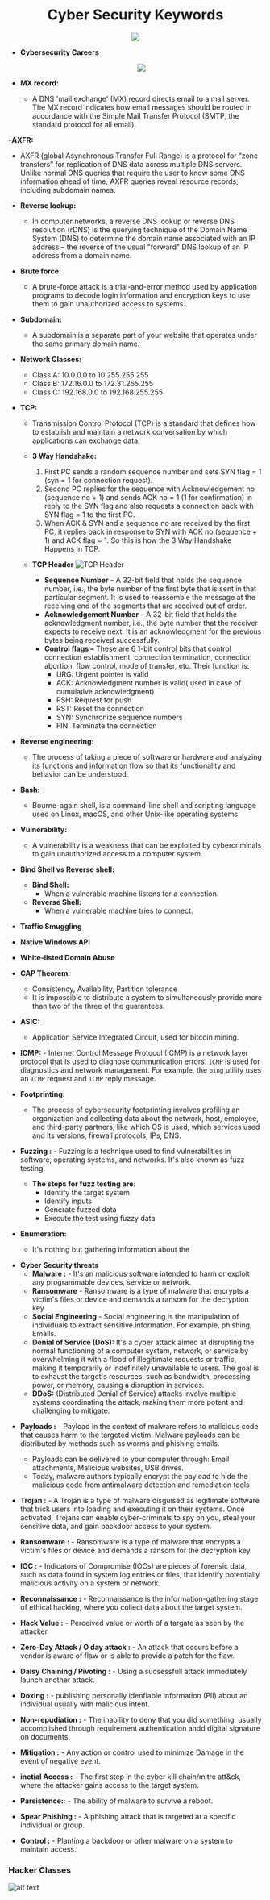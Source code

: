 <h1 align = "center">Cyber Security Keywords</h1>
<p align="center"><img align="center" src = "https://kasi.asia/wp-content/uploads/2022/06/CyberSecurity-iStock-1296650655_1900x600_acf_cropped.jpg"></p>



- **Cybersecurity Careers**
    <p align="center"><img align="center" src = "cybersecurity careers.png"></p>


- **MX record:**
    - A DNS 'mail exchange' (MX) record directs email to a mail server. The MX record indicates how email messages should be routed in accordance with the Simple Mail Transfer Protocol (SMTP, the standard protocol for all email).



-**AXFR:**
  - AXFR (global Asynchronous Transfer Full Range) is a protocol for “zone transfers” for replication of DNS data across multiple DNS servers. Unlike normal DNS queries that require the user to know some DNS information ahead of time, AXFR queries reveal resource records, including subdomain names.


- **Reverse lookup:**
    - In computer networks, a reverse DNS lookup or reverse DNS resolution (rDNS) is the querying technique of the Domain Name System (DNS) to determine the domain name associated with an IP address – the reverse of the usual "forward" DNS lookup of an IP address from a domain name.



- **Brute force:**
    - A brute-force attack is a trial-and-error method used by application programs to decode login information and encryption keys to use them to gain unauthorized access to systems.



- **Subdomain:**
    - A subdomain is a separate part of your website that operates under the same primary domain name.



- **Network Classes:**
    - Class A: 10.0.0.0 to 10.255.255.255
    - Class B: 172.16.0.0 to 172.31.255.255
    - Class C: 192.168.0.0 to 192.168.255.255



- **TCP:**
    - Transmission Control Protocol (TCP) is a standard that defines how to establish and maintain a network conversation by which applications can exchange data.
    - **3 Way Handshake:**
        1. First PC sends a random sequence number and sets SYN flag = 1 (syn = 1 for connection request).
        2. Second PC replies for the sequence with Acknowledgement no (sequence no + 1) and sends ACK no = 1 (1 for confirmation) in reply to the SYN flag and also requests a connection back with SYN flag = 1 to the first PC.
        3. When ACK & SYN and a sequence no are received by the first PC, it replies back in response to SYN with ACK no (sequence + 1) and ACK flag = 1.
        So this is how the 3 Way Handshake Happens In TCP.

    - **TCP Header**
        ![TCP Header](https://media.geeksforgeeks.org/wp-content/uploads/TCPSegmentHeader-1.png)
        - **Sequence Number** – A 32-bit field that holds the sequence number, i.e., the byte number of the first byte that is sent in that particular segment. It is used to reassemble the message at the receiving end of the segments that are received out of order.
        - **Acknowledgement Number** – A 32-bit field that holds the acknowledgment number, i.e., the byte number that the receiver expects to receive next. It is an acknowledgment for the previous bytes being received successfully.
        - **Control flags –** These are 6 1-bit control bits that control connection establishment, connection termination, connection abortion, flow control, mode of transfer, etc. Their function is:
            - URG: Urgent pointer is valid
            - ACK: Acknowledgment number is valid( used in case of cumulative acknowledgment)
            - PSH: Request for push
            - RST: Reset the connection
            - SYN: Synchronize sequence numbers
            - FIN: Terminate the connection



- **Reverse engineering:**
    - The process of taking a piece of software or hardware and analyzing its functions and information flow so that its functionality and behavior can be understood.



- **Bash:**
    - Bourne-again shell, is a command-line shell and scripting language used on Linux, macOS, and other Unix-like operating systems



- **Vulnerability:**
    - A vulnerability is a weakness that can be exploited by cybercriminals to gain unauthorized access to a computer system.



- **Bind Shell vs Reverse shell:**
    - **Bind Shell:**
        - When a vulnerable machine listens for a connection.
    - **Reverse Shell:**
        - When a vulnerable machine tries to connect.



- **Traffic Smuggling**
- **Native Windows API**
- **White-listed Domain Abuse**



- **CAP Theorem:**
    - Consistency, Availability, Partition tolerance
    - It is impossible to distribute a system to simultaneously provide more than two of the three of the guarantees.



- **ASIC:**
    - Application Service Integrated Circuit, used for bitcoin mining.

- **ICMP:**    - Internet Control Message Protocol (ICMP) is a network layer protocol that is used to diagnose communication errors. `ICMP` is used for diagnostics and network management. For example, the `ping` utility uses an `ICMP` request and `ICMP` reply message.


- **Footprinting:**
    - The process of cybersecurity footprinting involves profiling an organization and collecting data about the network, host, employee, and third-party partners, like which OS is used, which services used and its versions, firewall protocols, IPs, DNS.

- **Fuzzing :** - Fuzzing is a technique used to find vulnerabilities in software, operating systems, and networks. It's also known as fuzz testing.
    - **The steps for fuzz testing are**: 
        - Identify the target system
        - Identify inputs
        - Generate fuzzed data
        - Execute the test using fuzzy data

- **Enumeration:**
    - It's nothing but gathering information about the


* **Cyber Security threats**
    - **Malware :** - It's an malicious software intended to harm or exploit any programmable devices, service or network.
    - **Ransomware** - Ransomware is a type of malware that encrypts a victim's files or device and demands a ransom for the decryption key
    - **Social Engineering** - Social engineering is the manipulation of individuals to extract sensitive information. For example, phishing, Emails.
    - **Denial of Service (DoS):** It's a cyber attack aimed at disrupting the normal functioning of a computer system, network, or service by overwhelming it with a flood of illegitimate requests or traffic, making it temporarily or indefinitely unavailable to users. The goal is to exhaust the target's resources, such as bandwidth, processing power, or memory, causing a disruption in services.
    - **DDoS:** (Distributed Denial of Service) attacks involve multiple systems coordinating the attack, making them more potent and challenging to mitigate.



- **Payloads :** - Payload in the context of malware refers to malicious code that causes harm to the targeted victim. Malware payloads can be distributed by methods such as worms and phishing emails. 
  - Payloads can be delivered to your computer through: Email attachments, Malicious websites, USB drives. 
  - Today, malware authors typically encrypt the payload to hide the malicious code from antimalware detection and remediation tools


- **Trojan :** - A Trojan is a type of malware disguised as legitimate software that trick users into loading and executing it on their systems. Once activated, Trojans can enable cyber-criminals to spy on you, steal your sensitive data, and gain backdoor access to your system.



- **Ransomware :** - Ransomware is a type of malware that encrypts a victim's files or device and demands a ransom for the decryption key. 


- **IOC :** - Indicators of Compromise (IOCs) are pieces of forensic data, such as data found in system log entries or files, that identify potentially malicious activity on a system or network.


- **Reconnaissance :** - Reconnaissance is the information-gathering stage of ethical hacking, where you collect data about the target system.


- **Hack Value :** - Perceived value or worth of a targate as seen by the attacker

- **Zero-Day Attack / O day attack :** - An attack that occurs before a vendor is aware of flaw or is able to provide a patch for the flaw.

- **Daisy Chaining / Pivoting :** - Using a sucsessfull attack immediately launch another attack.

- **Doxing :** - publishing personally idenfiable information (PII) about an individual usually with malicious intent.

- **Non-repudiation :** - The inability to deny that you did something, usually accomplished through requirement authentication andd digital signature on documents.

- **Mitigation :** - Any action or control used to minimize Damage in the event of negative event.

- **inetial Access :** - The first step in the cyber kill chain/mitre att&ck, where the attacker gains access to the target system.

- **Parsistence:**: - The ability of malware to survive a reboot.

- **Spear Phishing :** - A phishing attack that is targeted at a specific individual or group.

- **Control :** - Planting a backdoor or other malware on a system to maintain access.

### Hacker Classes

![alt text](hackerClass.png)

